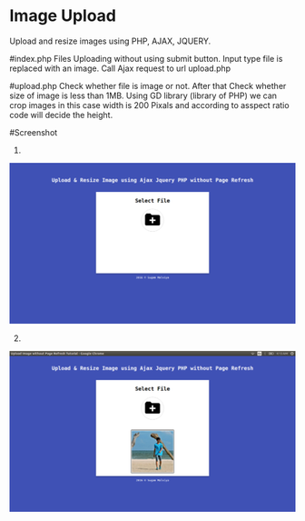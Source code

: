 # Image Upload
Upload and resize images using PHP, AJAX, JQUERY.

#index.php
   Files Uploading without using submit button.
   Input type file is replaced with an image.
   Call Ajax request to url upload.php

#upload.php
   Check whether file is image or not.
   After that Check whether size of image is less than 1MB.
   Using GD library (library of PHP) we can crop images in this case width is 200 Pixals and according to asspect ratio code will decide the height.
   
   
#Screenshot

1.
![alt tag](https://github.com/Sugamm/image-upload/blob/master/image/s1.png)

2.
![!alt tag](https://github.com/Sugamm/image-upload/blob/master/image/s2.png)


